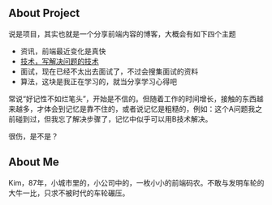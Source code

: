 ## About Project

说是项目，其实也就是一个分享前端内容的博客，大概会有如下四个主题

- 资讯，前端最近变化是真快
- [技术，写解决问题的技术](/blog.html)
- 面试，现在已经不太出去面试了，不过会搜集面试的资料
- 算法，这块是我正在学习的，就当分享学习心得吧

常说“好记性不如烂笔头”，开始是不信的。但随着工作的时间增长，接触的东西越来越多，才体会到记忆是靠不住的，或者说记忆是粗糙的，例如：这个A问题我之前碰到过，但我忘了解决步骤了，记忆中似乎可以用B技术解决。

很伤，是不是？

## About Me

Kim，87年，小城市里的，小公司中的，一枚小小的前端码农。不敢与发明车轮的大牛一比，只求不被时代的车轮碾压。
